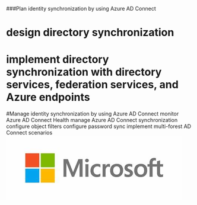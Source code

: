 ###Plan identity synchronization by using Azure AD Connect
# design directory synchronization
# implement directory synchronization with directory services, federation services, and Azure endpoints


#Manage identity synchronization by using Azure AD Connect
 monitor Azure AD Connect Health
 manage Azure AD Connect synchronization
 configure object filters
 configure password sync
 implement multi-forest AD Connect scenarios
![Image showing secure hybrid access](/Images/Logo.jpg)

